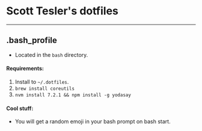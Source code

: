 # Scott Tesler's dotfiles

---

## .bash_profile

- Located in the `bash` directory.

#### Requirements:

1. Install to `~/.dotfiles`.
1. `brew install coreutils`
1. `nvm install 7.2.1 && npm install -g yodasay`

#### Cool stuff:

- You will get a random emoji in your bash prompt on bash start.
